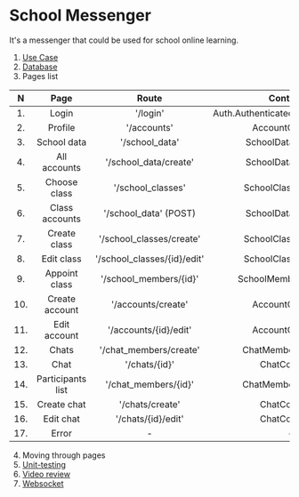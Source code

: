 # School Messenger
It's a messenger that could be used for school online learning.
1. [Use Case](https://github.com/Pet315/school_messenger/blob/main/src/resources/img/use_case.png)
2. [Database](https://github.com/Pet315/school_messenger/blob/main/src/resources/img/db.png)
3. Pages list

| N | Page              | Route                       | Controller                          | Function |
|:-:|:-----------------:|:---------------------------:|:-----------------------------------:|:--------:|
|1. | Login             | '/login'                    | Auth.AuthenticatedSessionController | create   |
|2. | Profile           | '/accounts'                 | AccountController                   | index    |
|3. | School data       | '/school_data'              | SchoolDataController                | index    |
|4. | All accounts      | '/school_data/create'       | SchoolDataController                | create   |
|5. | Choose class      | '/school_classes'           | SchoolClassController               | index    |
|6. | Class accounts    | '/school_data' (POST)       | SchoolDataController                | store    |
|7. | Create class      | '/school_classes/create'    | SchoolClassController               | create   |
|8. | Edit class        | '/school_classes/{id}/edit' | SchoolClassController               | edit     |
|9. | Appoint class     | '/school_members/{id}'      | SchoolMemberController              | show     |
|10.| Create account    | '/accounts/create'          | AccountController                   | create   |
|11.| Edit account      | '/accounts/{id}/edit'       | AccountController                   | edit     |
|12.| Chats             | '/chat_members/create'      | ChatMemberController                | create   |
|13.| Chat              | '/chats/{id}'               | ChatController                      | show     |
|14.| Participants list | '/chat_members/{id}'        | ChatMemberController                | show     |
|15.| Create chat       | '/chats/create'             | ChatController                      | create   |
|16.| Edit chat         | '/chats/{id}/edit'          | ChatController                      | edit     |
|17.| Error             | -                           | -                                   | -        |

4. Moving through pages
5. [Unit-testing](https://github.com/Pet315/school_messenger/blob/main/src/tests)
6. [Video review](https://github.com/Pet315/school_messenger/blob/main/src/resources/img/overview.mp4)
7. [Websocket](https://github.com/Pet315/school_messenger/blob/main/src/app/Websocket.php)
